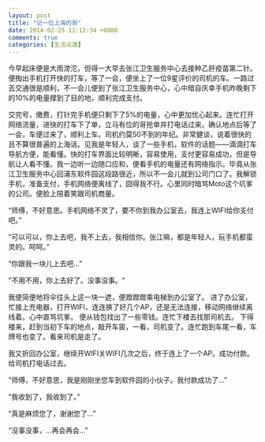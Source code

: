 ```yaml
---
layout: post
title: "记一位上海的哥"
date: 2014-02-25 11:12:34 +0800
comments: true
categories: [生活点滴]
---
```


今早起床便是大雨滂沱，但得一大早去张江卫生服务中心去接种乙肝疫苗第二针。便掏出手机打开快的打车，等了一会，便坐上了一位9星评价的司机的车。一路过去交通很是顺利，不一会儿便到了张江卫生服务中心，心中暗自庆幸手机昨晚剩下的10%的电量撑到了目的地，顺利完成支付。

交完号，缴费，打针完手机便只剩下了5%的电量，心中更加忧心起来。连忙打开网络流量，进快的打车下了单，立马有位的哥抢单并打电话过来。确认地点后等了一会，车便过来了，顺利上车。司机约莫50不到的年纪。非常健谈，说着很快的且不算很普遍的上海话。见我是年轻人，谈了一些手机，软件的话题——滴滴打车导航方便，能看懂。快的打车界面比较明晰，容易使用，支付更容易成功，但是导航让人看不懂。我一边听一边随口应和，便看手机的电量还有网络指示。毕竟从张江卫生服务中心回浦东软件园这段路很近，所以不一会儿就到公司门口了。我解锁手机，准备支付，手机网络便离线了，囧得我不行。心里同时暗骂Moto这个坑爹的公司。便脸上陪着笑跟司机商量。

“师傅，不好意思。手机网络不灵了，要不你到我办公室去，我连上WIFI给你支付吧。”

“可以可以，你上去吧，我不上去，我相信你。张江嘛，都是年轻人，玩手机都蛮灵的。呵呵。”

“你跟我一块儿上去吧...”

"不用不用，你上去好了。没事没事。"

我便简便地将伞往头上这一块一遮，便蹬蹬蹬乘电梯到办公室了。
进了办公室，忙接上充电器，打开WIFI，连连换了好几个AP，还是无法连接，移动网络继续离线着。心中直骂坑爹。
便从钱包找出了一些零钱。连忙下楼去找那司机去。
下得楼来，赶到当初下车的地点，敲开车窗，一看，司机变了。连忙跑到车尾一看，车牌号也变了。看来司机是走了。

我又折回办公室，继续开WIFI关WIFI几次之后，终于连上了一个AP。成功付款。给司机打电话过去。

“师傅，不好意思，我是刚刚坐您车到软件园的小伙子。我付款成功了...”

“我收到了，我收到了。”

“真是麻烦您了，谢谢您了...”

“没事没事，...再会再会...”